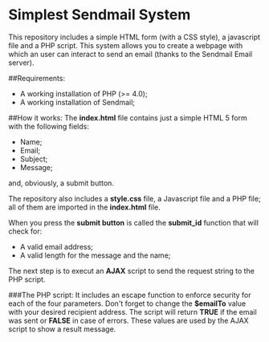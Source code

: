 # Simplest Sendmail System

This repository includes a simple HTML form (with a CSS style), a javascript file and a PHP script. This system allows you to create a webpage with which an user can interact to send an email (thanks to the Sendmail Email server).

##Requirements:
* A working installation of PHP (>= 4.0);
* A working installation of Sendmail;

##How it works:
The **index.html** file contains just a simple HTML 5 form with the following fields:
* Name;
* Email;
* Subject;
* Message;

and, obviously, a submit button.

The repository also includes a **style.css** file, a Javascript file and a PHP file; all of them are imported in the **index.html** file.

When you press the **submit button** is called the **submit_id** function that will check for:
* A valid email address;
* A valid length for the message and the name;

The next step is to execut an **AJAX** script to send the request string to the PHP script.

###The PHP script:
It includes an escape function to enforce security for each of the four parameters.
Don't forget to change the **$emailTo** value with your desired recipient address.
The script will return **TRUE** if the email was sent or **FALSE** in case of errors. These values are used by the AJAX script to show a result message.

